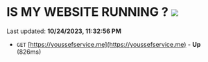 # IS MY WEBSITE RUNNING ? [![](https://img.shields.io/static/v1?label=Sponsor&message=%E2%9D%A4&logo=GitHub&color=%23fe8e86)](https://github.com/sponsors/<username>)

Last updated: **10/24/2023, 11:32:56 PM**

- `GET` [https://youssefservice.me](https://youssefservice.me) - **Up** (826ms)
